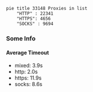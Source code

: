 
```mermaid
pie title 33148 Proxies in list
    "HTTP" : 22341
    "HTTPS": 4656
    "SOCKS" : 9694
```

### Some Info
#### Average Timeout

- mixed: 3.9s
- http: 2.0s
- https: 11.9s
- socks: 8.6s
